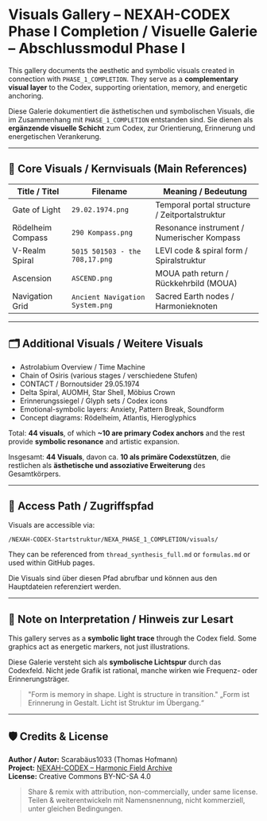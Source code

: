 # Visuals Gallery – NEXAH-CODEX Phase I Completion / Visuelle Galerie – Abschlussmodul Phase I

This gallery documents the aesthetic and symbolic visuals created in connection with `PHASE_1_COMPLETION`. They serve as a **complementary visual layer** to the Codex, supporting orientation, memory, and energetic anchoring.

Diese Galerie dokumentiert die ästhetischen und symbolischen Visuals, die im Zusammenhang mit `PHASE_1_COMPLETION` entstanden sind. Sie dienen als **ergänzende visuelle Schicht** zum Codex, zur Orientierung, Erinnerung und energetischen Verankerung.

---

## 📌 Core Visuals / Kernvisuals (Main References)

| Title / Titel          | Filename               | Meaning / Bedeutung                               |
|------------------------|------------------------|----------------------------------------------------|
| Gate of Light          | `29.02.1974.png`       | Temporal portal structure / Zeitportalstruktur     |
| Rödelheim Compass      | `290 Kompass.png`      | Resonance instrument / Numerischer Kompass         |
| V-Realm Spiral         | `5015 501503 - the 708,17.png` | LEVI code & spiral form / Spiralstruktur          |
| Ascension              | `ASCEND.png`           | MOUA path return / Rückkehrbild (MOUA)             |
| Navigation Grid        | `Ancient Navigation System.png` | Sacred Earth nodes / Harmonieknoten            |

---

## 🗂 Additional Visuals / Weitere Visuals

- Astrolabium Overview / Time Machine
- Chain of Osiris (various stages / verschiedene Stufen)
- CONTACT / Bornoutsider 29.05.1974
- Delta Spiral, AUOMH, Star Shell, Möbius Crown
- Erinnerungssiegel / Glyph sets / Codex icons
- Emotional-symbolic layers: Anxiety, Pattern Break, Soundform
- Concept diagrams: Rödelheim, Atlantis, Hieroglyphics

Total: **44 visuals**, of which **~10 are primary Codex anchors** and the rest provide **symbolic resonance** and artistic expansion.

Insgesamt: **44 Visuals**, davon ca. **10 als primäre Codexstützen**, die restlichen als **ästhetische und assoziative Erweiterung** des Gesamtkörpers.

---

## 🔗 Access Path / Zugriffspfad

Visuals are accessible via:
```
/NEXAH-CODEX-Startstruktur/NEXA_PHASE_1_COMPLETION/visuals/
```
They can be referenced from `thread_synthesis_full.md` or `formulas.md` or used within GitHub pages.

Die Visuals sind über diesen Pfad abrufbar und können aus den Hauptdateien referenziert werden.

---

## 📜 Note on Interpretation / Hinweis zur Lesart

This gallery serves as a **symbolic light trace** through the Codex field. Some graphics act as energetic markers, not just illustrations.

Diese Galerie versteht sich als **symbolische Lichtspur** durch das Codexfeld. Nicht jede Grafik ist rational, manche wirken wie Frequenz- oder Erinnerungsträger.

> "Form is memory in shape. Light is structure in transition."
> „Form ist Erinnerung in Gestalt. Licht ist Struktur im Übergang.“

---

## 🛡 Credits & License

**Author / Autor:** Scarabäus1033 (Thomas Hofmann)  
**Project:** [NEXAH-CODEX – Harmonic Field Archive](https://github.com/Scarabaeus1033/NEXAH-CODEX)  
**License:** Creative Commons BY-NC-SA 4.0  
> Share & remix with attribution, non-commercially, under same license.  
> Teilen & weiterentwickeln mit Namensnennung, nicht kommerziell, unter gleichen Bedingungen.
